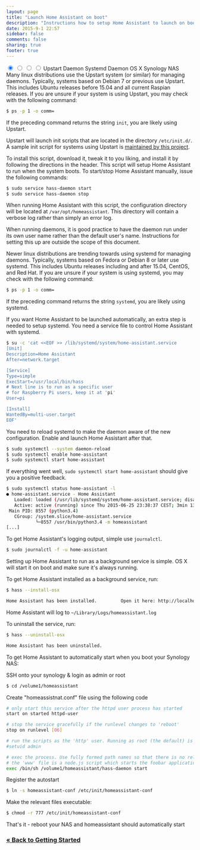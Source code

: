 ```yaml
---
layout: page
title: "Launch Home Assistant on boot"
description: "Instructions how to setup Home Assistant to launch on boot on various platforms."
date: 2015-9-1 22:57
sidebar: false
comments: false
sharing: true
footer: true
---
```


<div class='advanced-installs-container' markdown='0'>
<input name='advanced-installs' type='radio' id='upstart-install' checked>
<input name='advanced-installs' type='radio' id='systemd-install'>
<input name='advanced-installs' type='radio' id='osx-install'>
<input name='advanced-installs' type='radio' id='synology-install'>
<label class='menu-selector upstart' for='upstart-install'>Upstart Daemon</label>
<label class='menu-selector systemd' for='systemd-install'>Systemd Daemon</label>
<label class='menu-selector osx' for='osx-install'>OS X</label>
<label class='menu-selector synology' for='synology-install'>Synology NAS</label>

<div class='advanced-installs upstart' markdown='1'>
Many linux distributions use the Upstart system (or similar) for managing daemons. Typically, systems based on Debian 7 or previous use Upstart. This includes Ubuntu releases before 15.04 and all current Raspian releases. If you are unsure if your system is using Upstart, you may check with the following command:

```bash
$ ps -p 1 -o comm=
```

If the preceding command returns the string `init`, you are likely using Upstart.

Upstart will launch init scripts that are located in the directory `/etc/init.d/`. A sample init script for systems using Upstart is <a href="https://raw.githubusercontent.com/balloob/home-assistant/dev/script/hass-daemon">maintained by this project</a>.

To install this script, download it, tweak it to you liking, and install it by following the directions in the header. This script will setup Home Assistant to run when the system boots. To start/stop Home Assistant manually, issue the following commands:


```bash
$ sudo service hass-daemon start
$ sudo service hass-daemon stop
```

When running Home Assistant with this script, the configuration directory will be located at `/var/opt/homeassistant`. This directory will contain a verbose log rather than simply an error log.

When running daemons, it is good practice to have the daemon run under its own user name rather than the default user's name. Instructions for setting this up are outside the scope of this document.
</div> <!-- UPSTART -->

<div class='advanced-installs systemd' markdown='1'>
Newer linux distributions are trending towards using systemd for managing daemons. Typically, systems based on Fedora or Debian 8 or later use systemd. This includes Ubuntu releases including and after 15.04, CentOS, and Red Hat. If you are unsure if your system is using systemd, you may check with the following command:


```bash
$ ps -p 1 -o comm=
```

If the preceding command returns the string `systemd`, you are likely using systemd.

If you want Home Assistant to be launched automatically, an extra step is needed to setup systemd. You need a service file to control Home Assistant with systemd.


```bash
$ su -c 'cat <<EOF >> /lib/systemd/system/home-assistant.service
[Unit]
Description=Home Assistant
After=network.target

[Service]
Type=simple
ExecStart=/usr/local/bin/hass
# Next line is to run as a specific user
# for Raspberry Pi users, keep it at 'pi'
User=pi

[Install]
WantedBy=multi-user.target
EOF'

```

You need to reload systemd to make the daemon aware of the new configuration. Enable and launch Home Assistant after that.


```bash
$ sudo systemctl --system daemon-reload
$ sudo systemctl enable home-assistant
$ sudo systemctl start home-assistant

```

If everything went well, `sudo systemctl start home-assistant` should give you a positive feedback.


```bash
$ sudo systemctl status home-assistant -l
● home-assistant.service - Home Assistant
   Loaded: loaded (/usr/lib/systemd/system/home-assistant.service; disabled; vendor preset: disabled)
   Active: active (running) since Thu 2015-06-25 23:38:37 CEST; 3min 13s ago
 Main PID: 8557 (python3.4)
   CGroup: /system.slice/home-assistant.service
           └─8557 /usr/bin/python3.4 -m homeassistant
[...]

```

To get Home Assistant's logging output, simple use `journalctl`.


```bash
$ sudo journalctl -f -u home-assistant
```

</div> <!-- SYSTEMD -->

<div class='advanced-installs osx' markdown='1'>
Setting up Home Assistant to run as a background service is simple. OS X will start it on boot and make sure it's always running.

To get Home Assistant installed as a background service, run:


```bash
$ hass --install-osx

Home Assistant has been installed.         Open it here: http://localhost:8123
```

Home Assistant will log to `~/Library/Logs/homeassistant.log`

To uninstall the service, run:

```bash
$ hass --uninstall-osx

Home Assistant has been uninstalled.
```

</div> <!-- OSX -->

<div class='advanced-installs synology' markdown='1'>
To get Home Assistant to automatically start when you boot your Synology NAS:

SSH onto your synology & login as admin or root
```bash
$ cd /volume1/homeassistant
```
Create "homeassistnat.conf" file using the following code
```bash
# only start this service after the httpd user process has started
start on started httpd-user

# stop the service gracefully if the runlevel changes to 'reboot'
stop on runlevel [06]

# run the scripts as the 'http' user. Running as root (the default) is a bad ide
#setuid admin

# exec the process. Use fully formed path names so that there is no reliance on
# the 'www' file is a node.js script which starts the foobar application.
exec /bin/sh /volume1/homeassistant/hass-daemon start
```
Register the autostart
```bash
$ ln -s homeassistant-conf /etc/init/homeassistant-conf
```
Make the relevant files executable:
```bash
$ chmod -r 777 /etc/init/homeassistant-conf
```
That's it - reboot your NAS and homeassistant should automatically start
</div> <!-- SYNOLOGY -->
</div>

### [&laquo; Back to Getting Started](/getting-started/)
